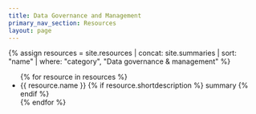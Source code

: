 ```yaml
---
title: Data Governance and Management
primary_nav_section: Resources
layout: page
---
```


{% assign resources = site.resources | concat: site.summaries | sort: "name" | where: "category", "Data governance & management" %}

<ul>
  {% for resource in resources %}
    <li>
      {{ resource.name }}
      {% if resource.shortdescription %}
        <span class="usa-tag">summary</span>
      {% endif %}
    </li>
  {% endfor %}
</ul>
